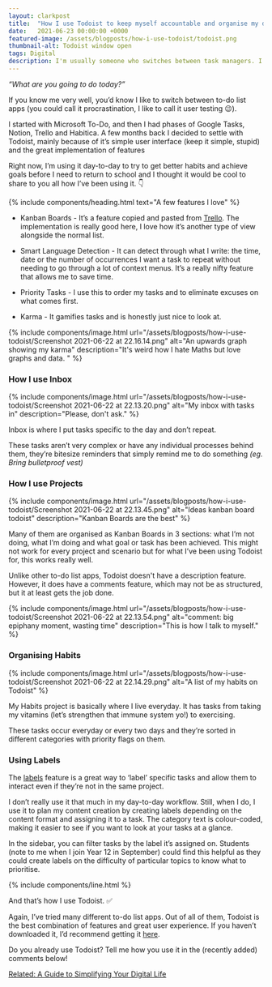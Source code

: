 ```yaml
---
layout: clarkpost
title:  "How I use Todoist to keep myself accountable and organise my day."
date:   2021-06-23 00:00:00 +0000
featured-image: /assets/blogposts/how-i-use-todoist/todoist.png
thumbnail-alt: Todoist window open
tags: Digital
description: I'm usually someone who switches between task managers. I'm settling on Todoist.
---
```

_“What are you going to do today?”_

If you know me very well, you’d know I like to switch between to-do list apps (you could call it procrastination, I like to call it user testing 😉). 

I started with Microsoft To-Do, and then I had phases of Google Tasks, Notion, Trello and Habitica. A few months back I decided to settle with Todoist, mainly because of it’s simple user interface (keep it simple, stupid) and the great implementation of features 

Right now, I’m using it day-to-day to try to get better habits and achieve goals before I need to return to school and I thought it would be cool to share to you all how I’ve been using it. 👇

{% include components/heading.html text="A few features I love" %}

* Kanban Boards - It’s a feature copied and pasted from [Trello](https://trello.com/). The implementation is really good here, I love how it’s another type of view alongside the normal list. 

* Smart Language Detection - It can detect through what I write: the time, date or the number of occurrences I want a task to repeat without needing to go through a lot of context menus. It’s a really nifty feature that allows me to save time. 

* Priority Tasks - I use this to order my tasks and to eliminate excuses on what comes first.

* Karma - It gamifies tasks and is honestly just nice to look at.

{% include components/image.html url="/assets/blogposts/how-i-use-todoist/Screenshot 2021-06-22 at 22.16.14.png" alt="An upwards graph showing my karma" description="It's weird how I hate Maths but love graphs and data. " %}

### How I use Inbox

{% include components/image.html url="/assets/blogposts/how-i-use-todoist/Screenshot 2021-06-22 at 22.13.20.png" alt="My inbox with tasks in" description="Please, don't ask." %}

Inbox is where I put tasks specific to the day and don’t repeat. 

These tasks aren’t very complex or have any individual processes behind them, they’re bitesize reminders that simply remind me to do something _(eg. Bring bulletproof vest)_


### How I use Projects

{% include components/image.html url="/assets/blogposts/how-i-use-todoist/Screenshot 2021-06-22 at 22.13.45.png" alt="Ideas kanban board todoist" description="Kanban Boards are the best" %}

Many of them are organised as Kanban Boards in 3 sections: what I’m not doing, what I’m doing and what goal or task has been achieved. This might not work for every project and scenario but for what I’ve been using Todoist for, this works really well. 

Unlike other to-do list apps, Todoist doesn't have a description feature. However, it does have a comments feature, which may not be as structured, but it at least gets the job done. 

{% include components/image.html url="/assets/blogposts/how-i-use-todoist/Screenshot 2021-06-22 at 22.13.54.png" alt="comment: big epiphany moment, wasting time" description="This is how I talk to myself." %}

### Organising Habits

{% include components/image.html url="/assets/blogposts/how-i-use-todoist/Screenshot 2021-06-22 at 22.14.29.png" alt="A list of my habits on Todoist" %}

My Habits project is basically where I live everyday. It has tasks from taking my vitamins (let’s strengthen that immune system yo!) to exercising. 

These tasks occur everyday or every two days and they’re sorted in different categories with priority flags on them.


### Using Labels

The [labels](https://youtu.be/Ekbpnu--uxQ) feature is a great way to ‘label’ specific tasks and allow them to interact even if they’re not in the same project. 

I don’t really use it that much in my day-to-day workflow. Still, when I do, I use it to plan my content creation by creating labels depending on the content format and assigning it to a task. The category text is colour-coded, making it easier to see if you want to look at your tasks at a glance. 

In the sidebar, you can filter tasks by the label it’s assigned on. Students (note to me when I join Year 12 in September) could find this helpful as they could create labels on the difficulty of particular topics to know what to prioritise. 

{% include components/line.html %}

And that’s how I use Todoist. ✅

Again, I’ve tried many different to-do list apps. Out of all of them, Todoist is the best combination of features and great user experience. If you haven’t downloaded it, I’d recommend getting it [here](https://todoist.com/r/clark_narvas_yklnbb).

Do you already use Todoist? Tell me how you use it in the (recently added) comments below!

[Related: A Guide to Simplifying Your Digital Life](https://clarknarvas.com/2021/06/23/how-i-use-todoist-to-keep-myself-accountable.html)
